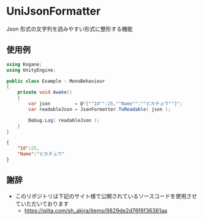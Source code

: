 # UniJsonFormatter

Json 形式の文字列を読みやすい形式に整形する機能

## 使用例

```cs
using Kogane;
using UnityEngine;

public class Example : MonoBehaviour
{
    private void Awake()
    {
        var json         = @"{""Id"":25,""Name"":""ピカチュウ""}";
        var readableJson = JsonFormatter.ToReadable( json );

        Debug.Log( readableJson );
    }
}
```

```json
{
    "Id":25,
    "Name":"ピカチュウ"
}
```

## 謝辞

* このリポジトリは下記のサイト様で公開されているソースコードを使用させていただいております  
    * https://qiita.com/sh_akira/items/9829de2d76f8f36361aa
